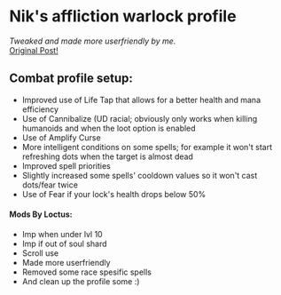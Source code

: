 # Nik's affliction warlock profile  
_Tweaked and made more userfriendly by me._  
[Original Post!](http://vanillabotter.com/forum/viewtopic.php?f=19&t=149)

## Combat profile setup:  
- Improved use of Life Tap that allows for a better health and mana efficiency
- Use of Cannibalize (UD racial; obviously only works when killing humanoids and when the loot option is enabled
- Use of Amplify Curse
- More intelligent conditions on some spells; for example it won't start refreshing dots when the target is almost dead
- Improved spell priorities
- Slightly increased some spells' cooldown values so it won't cast dots/fear twice
- Use of Fear if your lock's health drops below 50%

#### Mods By Loctus:  
- Imp when under lvl 10
- Imp if out of soul shard
- Scroll use
- Made more userfriendly
- Removed some race spesific spells
- And clean up the profile some :)

